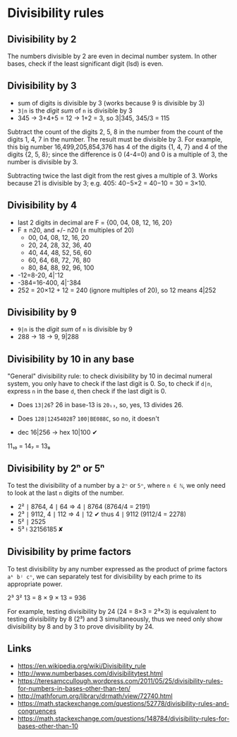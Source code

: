# Divisibility rules

## Divisibility by 2

The numbers divisible by 2 are even in decimal number system. In other bases, check if the least significant digit (lsd) is even.

## Divisibility by 3

- sum of digits is divisible by 3 (works because 9 is divisible by 3)
- `3|n` is the *digit sum* of `n` is divisible by 3
- 345 → 3+4+5 = 12 → 1+2 = 3, so 3|345, 345/3 = 115

Subtract the count of the digits 2, 5, 8 in the number from the count of the digits 1, 4, 7 in the number. The result must be divisible by 3. For example, this big number 16,499,205,854,376 has 4 of the digits {1, 4, 7} and 4 of the digits {2, 5, 8}; since the difference is 0 (4-4=0) and 0 is a multiple of 3, the number is divisible by 3.

Subtracting twice the last digit from the rest gives a multiple of 3. Works because 21 is divisible by 3; e.g. 405: 40−5×2 = 40−10 = 30 = 3×10.


## Divisibility by 4

- last 2 digits in decimal are F = {00, 04, 08, 12, 16, 20}
- F ± n20, and +/- n20 (± multiples of 20)
  - 00, 04, 08, 12, 16, 20
  - 20, 24, 28, 32, 36, 40
  - 40, 44, 48, 52, 56, 60
  - 60, 64, 68, 72, 76, 80
  - 80, 84, 88, 92, 96, 100
- -12=8-20, 4|⁻12
- -384=16-400, 4|⁻384
- 252 = 20×12 + 12 = 240 (ignore multiples of 20), so 12 means 4|252


## Divisibility by 9

- `9|n` is the *digit sum* of `n` is divisible by 9
- 288 → 18 → 9, 9|288


## Divisibility by 10 in any base

"General" divisibility rule: to check divisibility by 10 in decimal numeral system, you only have to check if the last digit is 0. So, to check if `d|n`, express `n` in the base `d`, then check if the last digit is 0.

- Does `13|26`? 26 in base-13 is `20₁₃`, so, yes, 13 divides 26.
- Does `128|12454028`? `100|BE088C`, so no, it doesn't

- dec 16|256 -> hex 10|100 ✔

11₁₀ = 14₇ = 13₈

## Divisibility by 2ⁿ or 5ⁿ

To test the divisibility of a number by a `2ⁿ` or `5ⁿ`, where `n ∈ ℕ`, we only need to look at the last `n` digits of the number.
- 2² ∣ 8764, 4 ∣ 64 ⇒ 4 ∣ 8764 (8764/4 = 2191)
- 2³ ∣ 9112, 4 ∣ 112 ⇒ 4 ∣ 12 ✔ thus 4 ∣ 9112 (9112/4 = 2278)
- 5² ∣ 2525
- 5³ ⫮ 32156185 ✘

## Divisibility by prime factors

To test divisibility by any number expressed as the product of prime factors `aᵏ bʲ cⁿ`, we can separately test for divisibility by each prime to its appropriate power.

2³ 3² 13 = 8 × 9 × 13 = 936

For example, testing divisibility by 24 (24 = 8×3 = 2³×3) is equivalent to testing divisibility by 8 (2³) and 3 simultaneously, thus we need only show divisibility by 8 and by 3 to prove divisibility by 24.


## Links

- https://en.wikipedia.org/wiki/Divisibility_rule
- http://www.numberbases.com/divisibilitytest.html
- https://teresamccullough.wordpress.com/2011/05/25/divisibility-rules-for-numbers-in-bases-other-than-ten/
- http://mathforum.org/library/drmath/view/72740.html
- https://math.stackexchange.com/questions/52778/divisibility-rules-and-congruences
- https://math.stackexchange.com/questions/148784/divisibility-rules-for-bases-other-than-10
